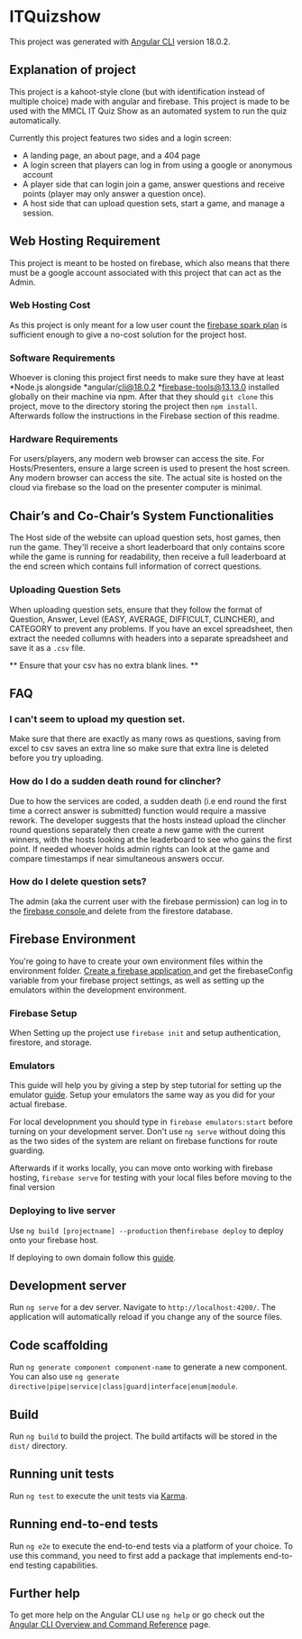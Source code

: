# ITQuizshow

This project was generated with [Angular CLI](https://github.com/angular/angular-cli) version 18.0.2.

## Explanation of project

This project is a kahoot-style clone (but with identification instead of multiple choice) made with angular and firebase. This project is made to be used with the MMCL IT Quiz Show as an automated system to run the quiz automatically.

Currently this project features two sides and a login screen:
* A landing page, an about page, and a 404 page
* A login screen that players can log in from using a google or anonymous account
* A player side that can login join a game, answer questions and receive points (player may only answer a question once).
* A host side that can upload question sets, start a game, and manage a session.

## Web Hosting Requirement

This project is meant to be hosted on firebase, which also means that there must be a google account associated with this project that can act as the Admin.

###	Web Hosting Cost 

As this project is only meant for a low user count the [firebase spark plan](https://firebase.google.com/pricing) is sufficient enough to give a no-cost solution for the project host. 


### Software Requirements
Whoever is cloning this project first needs to make sure they have at least
*Node.js
alongside 
*angular/cli@18.0.2
*firebase-tools@13.13.0
installed globally on their machine via npm. 
After that they should `git clone` this project, move to the directory storing the project then `npm install`. Afterwards follow the instructions in the Firebase section of this readme.

### Hardware Requirements

For users/players, any modern web browser can access the site.
For Hosts/Presenters, ensure a large screen is used to present the host screen. Any modern browser can access the site. The actual site is hosted on the cloud via firebase so the load on the presenter computer is minimal.

## Chair’s and Co-Chair’s System Functionalities
The Host side of the website can upload question sets, host games, then run the game. They'll receive a short leaderboard that only contains score while the game is running for readability, then receive a full leaderboard at the end screen which contains full information of correct questions.

### Uploading Question Sets

When uploading question sets, ensure that they follow the format of Question, Answer, Level (EASY, AVERAGE, DIFFICULT, CLINCHER), and CATEGORY to prevent any problems. If you have an excel spreadsheet, then extract the needed collumns with headers into a separate spreadsheet and save it as a `.csv` file. 

** Ensure that your csv has no extra blank lines. **

## FAQ

### I can't seem to upload my question set.

Make sure that there are exactly as many rows as questions, saving from excel to csv saves an extra line so make sure that extra line is deleted before you try uploading.

### How do I do a sudden death round for clincher?

Due to how the services are coded, a sudden death (i.e end round the first time a correct answer is submitted) function would require a massive rework. The developer suggests that the hosts instead upload the clincher round questions separately then create a new game with the current winners, with the hosts looking at the leaderboard to see who gains the first point. If needed whoever holds admin rights can look at the game and compare timestamps if near simultaneous answers occur.

### How do I delete question sets?
The admin (aka the current user with the firebase permission) can log in to the [firebase console ](https://console.firebase.google.com/) and delete from the firestore database.

## Firebase Environment

You're going to have to create your own environment files within the environment folder. [Create a firebase application ](https://firebase.google.com/docs/web/setup?continue=https%3A%2F%2Ffirebase.google.com%2Flearn%2Fpathways%2Ffirebase-web%23article-https%3A%2F%2Ffirebase.google.com%2Fdocs%2Fweb%2Fsetup) and get the firebaseConfig variable from your firebase project settings, as well as setting up the emulators within the development environment. 

### Firebase Setup

When Setting up the project use `firebase init` and setup authentication, firestore, and storage.

### Emulators
This guide will help you by giving a step by step tutorial for setting up the emulator [ guide](https://firebase.google.com/docs/emulator-suite/install_and_configure). Setup your emulators the same way as you did for your actual firebase.

For local developnment you should type in `firebase emulators:start` before turning on your development server. Don't use `ng serve` without doing this as the two sides of the system are reliant on firebase functions for route guarding.

Afterwards if it works locally, you can move onto working with firebase hosting, `firebase serve` for testing with your local files before moving to the final version

### Deploying to live server
Use `ng build [projectname] --production` then`firebase deploy` to deploy onto your firebase host. 

If deploying to own domain follow this [guide](https://firebase.google.com/docs/hosting/custom-domain).


## Development server

Run `ng serve` for a dev server. Navigate to `http://localhost:4200/`. The application will automatically reload if you change any of the source files.

## Code scaffolding

Run `ng generate component component-name` to generate a new component. You can also use `ng generate directive|pipe|service|class|guard|interface|enum|module`.

## Build

Run `ng build` to build the project. The build artifacts will be stored in the `dist/` directory.

## Running unit tests

Run `ng test` to execute the unit tests via [Karma](https://karma-runner.github.io).

## Running end-to-end tests

Run `ng e2e` to execute the end-to-end tests via a platform of your choice. To use this command, you need to first add a package that implements end-to-end testing capabilities.

## Further help

To get more help on the Angular CLI use `ng help` or go check out the [Angular CLI Overview and Command Reference](https://angular.dev/tools/cli) page.
